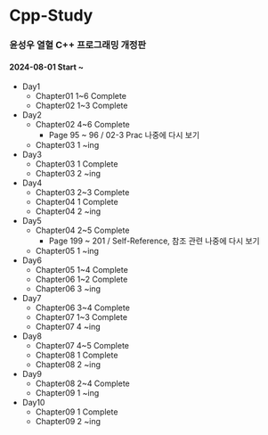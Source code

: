 # Cpp-Study

### 윤성우 열혈 C++ 프로그래밍 개정판

#### 2024-08-01 Start ~ 

- Day1
  - Chapter01 1~6 Complete
  - Chapter02 1~3 Complete
- Day2
  - Chapter02 4~6 Complete
      - Page 95 ~ 96 / 02-3 Prac 나중에 다시 보기
  - Chapter03 1 ~ing
- Day3
  - Chapter03 1 Complete
  - Chapter03 2 ~ing
- Day4
  - Chapter03 2~3 Complete
  - Chapter04 1 Complete
  - Chapter04 2 ~ing
- Day5
  - Chapter04 2~5 Complete
    - Page 199 ~ 201 / Self-Reference, 참조 관련 나중에 다시 보기
  - Chapter05 1 ~ing
- Day6
  - Chapter05 1~4 Complete
  - Chapter06 1~2 Complete
  - Chapter06 3 ~ing
- Day7
  - Chapter06 3~4 Complete
  - Chapter07 1~3 Complete
  - Chapter07 4 ~ing
- Day8
  - Chapter07 4~5 Complete
  - Chapter08 1 Complete
  - Chapter08 2 ~ing
- Day9
  - Chapter08 2~4 Complete
  - Chapter09 1 ~ing
- Day10
  - Chapter09 1 Complete
  - Chapter09 2 ~ing
